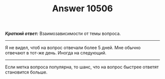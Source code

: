 ﻿---
title: "Answer 10506"
se.owner.user_id: 370011
se.owner.display_name: "Kend"
se.owner.link: "https://ru.meta.stackoverflow.com/users/370011/kend"
se.answer_id: 10506
se.question_id: 10495
se.post_type: answer
se.score: -3
se.is_accepted: False
---
<p><strong><em>Краткий ответ:</em></strong> Взаимозависимости от темы вопроса.</p>

<hr>

<p>Я не видел, чтоб на вопрос отвечали более 5 дней. Мне обычно отвечают в тот-же день. Иногда на следующий.</p>

<hr>

<p>Если метка вопроса популярна, то шанс, что на вопрос быстрее ответят становится больше.</p>
